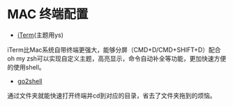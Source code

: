 # MAC 终端配置

* [iTerm](https://www.cnblogs.com/xishuai/p/mac-iterm2.html)(主题用ys) 

iTerm比Mac系统自带终端更强大，能够分屏（CMD+D/CMD+SHIFT+D）配合oh my zsh可以实现自定义主题，高亮显示，命令自动补全等功能，更加快速方便的使用shell。    

* [go2shell](https://www.jianshu.com/p/632db53b4520)

通过文件夹就能快速打开终端并cd到对应的目录，省去了文件夹拖到的烦恼。
